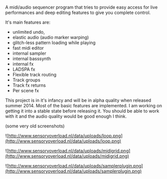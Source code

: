 A midi/audio sequencer program that tries to provide easy access for live performances and deep editing features to give you complete control.

It's main features are:

  * unlimited undo,
  * elastic audio (audio marker warping)
  * glitch-less pattern loading while playing
  * fast midi editor
  * internal sampler
  * internal basssynth
  * internal fx
  * LADSPA fx
  * Flexible track routing
  * Track groups
  * Track fx returns
  * Per scene fx

This project is in it's infancy and will be in alpha quality when released summer 2014. Most of the basic features are implemented. I am working on getting it into a stable state before releasing it. You should be able to work with it and the audio quality would be good enough I think.

(some very old screenshots)

![http://www.sensoryoverload.nl/data/uploads/loop.png](http://www.sensoryoverload.nl/data/uploads/loop.png)

![http://www.sensoryoverload.nl/data/uploads/midigrid.png](http://www.sensoryoverload.nl/data/uploads/midigrid.png)

![http://www.sensoryoverload.nl/data/uploads/samplerplugin.png](http://www.sensoryoverload.nl/data/uploads/samplerplugin.png)

